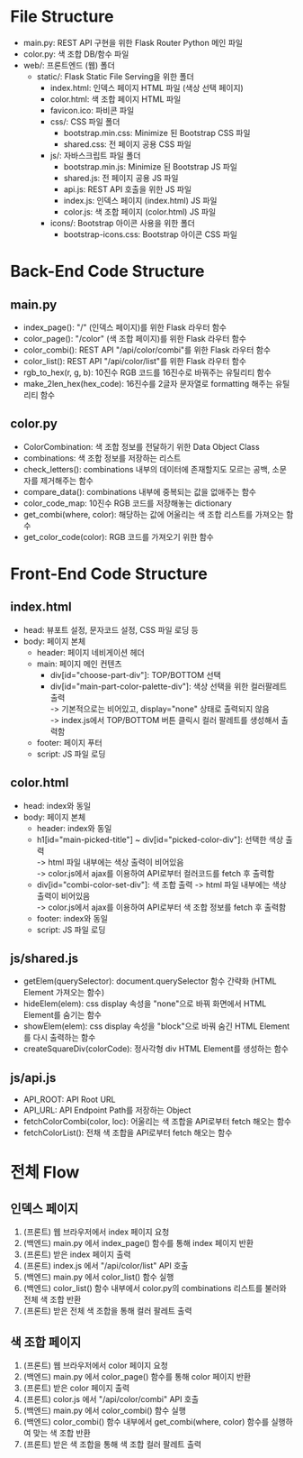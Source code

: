 # File Structure

* main.py: REST API 구현을 위한 Flask Router Python 메인 파일
* color.py: 색 조합 DB/함수 파일
* web/: 프론트엔드 (웹) 폴더
  * static/: Flask Static File Serving을 위한 폴더
    * index.html: 인덱스 페이지 HTML 파일 (색상 선택 페이지)
    * color.html: 색 조합 페이지 HTML 파일
    * favicon.ico: 파비콘 파일
    * css/: CSS 파일 폴더
      * bootstrap.min.css: Minimize 된 Bootstrap CSS 파일
      * shared.css: 전 페이지 공용 CSS 파일
    * js/: 자바스크립트 파일 폴더
      * bootstrap.min.js: Minimize 된 Bootstrap JS 파일
      * shared.js: 전 페이지 공용 JS 파일
      * api.js: REST API 호출을 위한 JS 파일
      * index.js: 인덱스 페이지 (index.html) JS 파일
      * color.js: 색 조합 페이지 (color.html) JS 파일
    * icons/: Bootstrap 아이콘 사용을 위한 폴더
      * bootstrap-icons.css: Bootstrap 아이콘 CSS 파일

# Back-End Code Structure

## main.py

* index_page(): "/" (인덱스 페이지)를 위한 Flask 라우터 함수
* color_page(): "/color" (색 조합 페이지)를 위한 Flask 라우터 함수
* color_combi(): REST API "/api/color/combi"를 위한 Flask 라우터 함수
* color_list(): REST API "/api/color/list"를 위한 Flask 라우터 함수
* rgb_to_hex(r, g, b): 10진수 RGB 코드를 16진수로 바꿔주는 유틸리티 함수
* make_2len_hex(hex_code): 16진수를 2글자 문자열로 formatting 해주는 유틸리티 함수

## color.py

* ColorCombination: 색 조합 정보를 전달하기 위한 Data Object Class
* combinations: 색 조합 정보를 저장하는 리스트
* check_letters(): combinations 내부의 데이터에 존재할지도 모르는 공백, 소문자를 제거해주는 함수
* compare_data(): combinations 내부에 중복되는 값을 없애주는 함수
* color_code_map: 10진수 RGB 코드를 저장해놓는 dictionary
* get_combi(where, color): 해당하는 값에 어울리는 색 조합 리스트를 가져오는 함수
* get_color_code(color): RGB 코드를 가져오기 위한 함수

# Front-End Code Structure

## index.html

* head: 뷰포트 설정, 문자코드 설정, CSS 파일 로딩 등
* body: 페이지 본체
  * header: 페이지 네비게이션 헤더
  * main: 페이지 메인 컨텐츠
    * div[id="choose-part-div"]: TOP/BOTTOM 선택
    * div[id="main-part-color-palette-div"]: 색상 선택을 위한 컬러팔레트 출력    
      -> 기본적으로는 비어있고, display="none" 상태로 출력되지 않음    
      -> index.js에서 TOP/BOTTOM 버튼 클릭시 컬러 팔레트를 생성해서 출력함
  * footer: 페이지 푸터
  * script: JS 파일 로딩

## color.html

* head: index와 동일
* body: 페이지 본체
  * header: index와 동일
  * h1[id="main-picked-title"] ~ div[id="picked-color-div"]: 선택한 색상 출력    
    -> html 파일 내부에는 색상 출력이 비어있음    
    -> color.js에서 ajax를 이용하여 API로부터 컬러코드를 fetch 후 출력함
  * div[id="combi-color-set-div"]: 색 조합 출력
    -> html 파일 내부에는 색상 출력이 비어있음    
    -> color.js에서 ajax를 이용하여 API로부터 색 조합 정보를 fetch 후 출력함
  * footer: index와 동일
  * script: JS 파일 로딩

## js/shared.js

* getElem(querySelector): document.querySelector 함수 간략화 (HTML Element 가져오는 함수)
* hideElem(elem): css display 속성을 "none"으로 바꿔 화면에서 HTML Element를 숨기는 함수
* showElem(elem): css display 속성을 "block"으로 바꿔 숨긴 HTML Element를 다시 출력하는 함수
* createSquareDiv(colorCode): 정사각형 div HTML Element를 생성하는 함수

## js/api.js

* API_ROOT: API Root URL
* API_URL: API Endpoint Path를 저장하는 Object
* fetchColorCombi(color, loc): 어울리는 색 조합을 API로부터 fetch 해오는 함수
* fetchColorList(): 전채 색 조합을 API로부터 fetch 해오는 함수

# 전체 Flow

## 인덱스 페이지
1. (프론트) 웹 브라우저에서 index 페이지 요청
2. (백엔드) main.py 에서 index_page() 함수를 통해 index 페이지 반환
3. (프론트) 받은 index 페이지 출력
4. (프론트) index.js 에서 "/api/color/list" API 호출
5. (백엔드) main.py 에서 color_list() 함수 실행
6. (백엔드) color_list() 함수 내부에서 color.py의 combinations 리스트를 불러와 전체 색 조합 반환
7. (프론트) 받은 전체 색 조합을 통해 컬러 팔레트 출력

## 색 조합 페이지
1. (프론트) 웹 브라우저에서 color 페이지 요청
2. (백엔드) main.py 에서 color_page() 함수를 통해 color 페이지 반환
3. (프론트) 받은 color 페이지 출력
4. (프론트) color.js 에서 "/api/color/combi" API 호출
5. (백엔드) main.py 에서 color_combi() 함수 실행
6. (백엔드) color_combi() 함수 내부에서 get_combi(where, color) 함수를 실행하여 맞는 색 조합 반환
7. (프론트) 받은 색 조합을 통해 색 조합 컬러 팔레트 출력